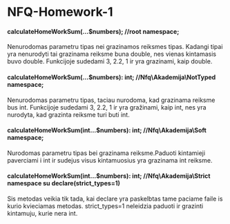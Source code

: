 # NFQ-Homework-1

#### calculateHomeWorkSum(...$numbers); //root namespace;
Nenurodomas parametru tipas nei grazinamos reiksmes tipas. Kadangi tipai yra nenurodyti tai grazinama reiksme buna double, nes vienas kintamasis buvo double. Funkcijoje sudedami 3, 2.2, 1 ir yra grazinami, kaip double.
#### calculateHomeWorkSum(...$numbers): int; //Nfq\Akademija\NotTyped namespace;
Nenurodomas parametru tipas, taciau nurodoma, kad grazinama reiksme bus int. Funkcijoje sudedami 3, 2.2, 1 ir yra gražinami, kaip int, nes yra nurodyta, kad grazinta reiksme turi buti int.
#### calculateHomeWorkSum(int...$numbers): int; //Nfq\Akademija\Soft namespace;
Nurodomas parametru tipas bei grazinama reiksme.Paduoti kintamieji paverciami i int ir sudejus visus kintamuosius yra grazinama int reiksme.
#### calculateHomeWorkSum(int...$numbers): int; //Nfq\Akademija\Strict namespace su declare(strict_types=1)
Sis metodas veikia tik tada, kai declare yra paskelbtas tame paciame faile is kurio kvieciamas metodas. strict_types=1 neleidzia paduoti ir grazinti kintamuju, kurie nera int.
